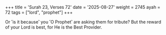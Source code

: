 +++
title = 'Surah 23, Verses 72'
date = '2025-08-27'
weight = 2745
ayah = 72
tags = ["lord", "prophet"]
+++

Or ˹is it because˺ you ˹O Prophet˺ are asking them for tribute? But the reward of your Lord is best, for He is the Best Provider.
